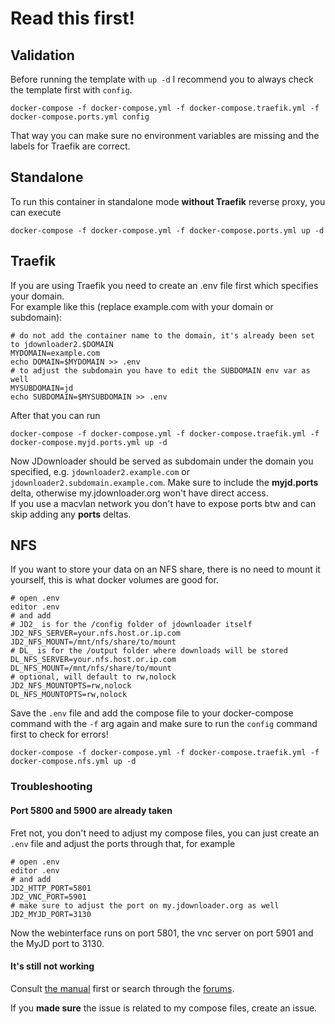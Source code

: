 # Read this first!

## Validation

Before running the template with ```up -d``` I recommend you to always check the template first with ```config```.

```shell
docker-compose -f docker-compose.yml -f docker-compose.traefik.yml -f docker-compose.ports.yml config
```

That way you can make sure no environment variables are missing and the labels for Traefik are correct.

## Standalone

To run this container in standalone mode **without Traefik** reverse proxy, you can execute

```shell
docker-compose -f docker-compose.yml -f docker-compose.ports.yml up -d
```

## Traefik

If you are using Traefik you need to create an .env file first which specifies your domain.  
For example like this (replace example.com with your domain or subdomain):

```shell
# do not add the container name to the domain, it's already been set to jdownloader2.$DOMAIN
MYDOMAIN=example.com
echo DOMAIN=$MYDOMAIN >> .env
# to adjust the subdomain you have to edit the SUBDOMAIN env var as well
MYSUBDOMAIN=jd
echo SUBDOMAIN=$MYSUBDOMAIN >> .env
```

After that you can run 

```shell
docker-compose -f docker-compose.yml -f docker-compose.traefik.yml -f docker-compose.myjd.ports.yml up -d
```

Now JDownloader should be served as subdomain under the domain you specified, e.g. ```jdownloader2.example.com``` or ```jdownloader2.subdomain.example.com```.
Make sure to include the **myjd.ports** delta, otherwise my.jdownloader.org won't have direct access.  
If you use a macvlan network you don't have to expose ports btw and can skip adding any **ports** deltas.

## NFS

If you want to store your data on an NFS share, there is no need to mount it yourself, this is what docker volumes are good for.

```shell
# open .env
editor .env
# and add
# JD2_ is for the /config folder of jdownloader itself
JD2_NFS_SERVER=your.nfs.host.or.ip.com
JD2_NFS_MOUNT=/mnt/nfs/share/to/mount
# DL_ is for the /output folder where downloads will be stored
DL_NFS_SERVER=your.nfs.host.or.ip.com
DL_NFS_MOUNT=/mnt/nfs/share/to/mount
# optional, will default to rw,nolock
JD2_NFS_MOUNTOPTS=rw,nolock
DL_NFS_MOUNTOPTS=rw,nolock
```

Save the ```.env``` file and add the compose file to your docker-compose command with the ```-f``` arg again and make sure to run the ```config``` command first to check for errors!

```shell
docker-compose -f docker-compose.yml -f docker-compose.traefik.yml -f docker-compose.nfs.yml up -d
```

### Troubleshooting

#### Port 5800 and 5900 are already taken

Fret not, you don't need to adjust my compose files, you can just create an ```.env``` file and adjust the ports through that, for example

```shell
# open .env
editor .env
# and add
JD2_HTTP_PORT=5801
JD2_VNC_PORT=5901
# make sure to adjust the port on my.jdownloader.org as well
JD2_MYJD_PORT=3130
```

Now the webinterface runs on port 5801, the vnc server on port 5901 and the MyJD port to 3130.

#### It's still not working

Consult [the manual](https://support.jdownloader.org/Knowledgebase/List) first or search through the [forums](https://board.jdownloader.org/).

If you **made sure** the issue is related to my compose files, create an issue.
